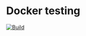 # Docker testing

<!-- [![Release](https://img.shields.io/github/release/ksurl/docker-buildtest.svg?style=for-the-badge)](https://github.com/ksurl/docker-buildtest/releases/latest)
[![Release](https://img.shields.io/github/release/ksurl/docker-buildtest.svg?style=for-the-badge)](https://github.com/ksurl/docker-buildtest/releases/latest) -->

[![Build](https://github.com/ksurl/docker-buildtest/workflows/Build/badge.svg)](https://github.com/ksurl/docker-buildtest)
